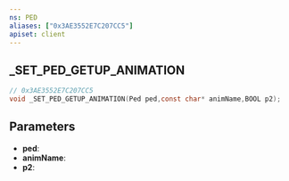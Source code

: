 ```yaml
---
ns: PED
aliases: ["0x3AE3552E7C207CC5"]
apiset: client
---
```

## _SET_PED_GETUP_ANIMATION

```c
// 0x3AE3552E7C207CC5
void _SET_PED_GETUP_ANIMATION(Ped ped,const char* animName,BOOL p2);
```


## Parameters
* **ped**:
* **animName**:
* **p2**: